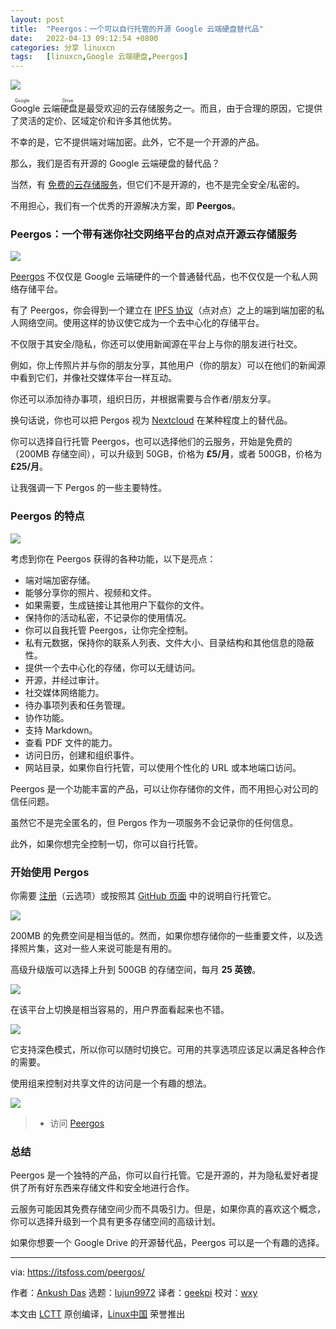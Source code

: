 ```yaml
---
layout: post
title:	"Peergos：一个可以自行托管的开源 Google 云端硬盘替代品"
date:	2022-04-13 09:12:54 +0800 
categories:	分享 linuxcn 
tags:	[linuxcn,Google 云端硬盘,Peergos]
---
```



![](/Asserts/Images/album/202204/13/091252bdnqkkh7rk0mkv7m.jpg)


<ruby> Google 云端硬盘 <rt>  Google Drive </rt></ruby> 是最受欢迎的云存储服务之一。而且，由于合理的原因，它提供了灵活的定价、区域定价和许多其他优势。


不幸的是，它不提供端对端加密。此外，它不是一个开源的产品。


那么，我们是否有开源的 Google 云端硬盘的替代品？


当然，有 [免费的云存储服务](https://itsfoss.com/cloud-services-linux/)，但它们不是开源的，也不是完全安全/私密的。


不用担心，我们有一个优秀的开源解决方案，即 **Peergos**。


### Peergos：一个带有迷你社交网络平台的点对点开源云存储服务


![](/Asserts/Images/album/202204/13/091254uxlittjj71yriqlk.png)


[Peergos](https://peergos.org/) 不仅仅是 Google 云端硬件的一个普通替代品，也不仅仅是一个私人网络存储平台。


有了 Peergos，你会得到一个建立在 [IPFS 协议](https://ipfs.io/)（点对点）之上的端到端加密的私人网络空间。使用这样的协议使它成为一个去中心化的存储平台。


不仅限于其安全/隐私，你还可以使用新闻源在平台上与你的朋友进行社交。


例如，你上传照片并与你的朋友分享，其他用户（你的朋友）可以在他们的新闻源中看到它们，并像社交媒体平台一样互动。


你还可以添加待办事项，组织日历，并根据需要与合作者/朋友分享。


换句话说，你也可以把 Pergos 视为 [Nextcloud](https://itsfoss.com/nextcloud/) 在某种程度上的替代品。


你可以选择自行托管 Peergos，也可以选择他们的云服务，开始是免费的（200MB 存储空间），可以升级到 50GB，价格为 **£5/月**，或者 500GB，价格为 **£25/月**。


让我强调一下 Pergos 的一些主要特性。


### Peergos 的特点


![](/Asserts/Images/album/202204/13/091256ar6v2ubrrwa2wwua.png)


考虑到你在 Peergos 获得的各种功能，以下是亮点：


* 端对端加密存储。
* 能够分享你的照片、视频和文件。
* 如果需要，生成链接让其他用户下载你的文件。
* 保持你的活动私密，不记录你的使用情况。
* 你可以自我托管 Peergos，让你完全控制。
* 私有元数据，保持你的联系人列表、文件大小、目录结构和其他信息的隐蔽性。
* 提供一个去中心化的存储，你可以无缝访问。
* 开源，并经过审计。
* 社交媒体网络能力。
* 待办事项列表和任务管理。
* 协作功能。
* 支持 Markdown。
* 查看 PDF 文件的能力。
* 访问日历，创建和组织事件。
* 网站目录，如果你自行托管，可以使用个性化的 URL 或本地端口访问。


Peergos 是一个功能丰富的产品，可以让你存储你的文件，而不用担心对公司的信任问题。


虽然它不是完全匿名的，但 Pergos 作为一项服务不会记录你的任何信息。


此外，如果你想完全控制一切，你可以自行托管。


### 开始使用 Pergos


你需要 [注册](https://peergos.net/?signup=true)（云选项）或按照其 [GitHub 页面](https://github.com/peergos/peergos) 中的说明自行托管它。


![](/Asserts/Images/album/202204/13/091257v1hlhkskp45slle4.png)


200MB 的免费空间是相当低的。然而，如果你想存储你的一些重要文件，以及选择照片集，这对一些人来说可能是有用的。


高级升级版可以选择上升到 500GB 的存储空间，每月 **25 英镑**。


![](/Asserts/Images/album/202204/13/091257nmd2mmuj96pbp26w.png)


在该平台上切换是相当容易的，用户界面看起来也不错。


![](/Asserts/Images/album/202204/13/091258mt6zgaojtfaf6jt7.png)


它支持深色模式，所以你可以随时切换它。可用的共享选项应该足以满足各种合作的需要。


使用组来控制对共享文件的访问是一个有趣的想法。


![](/Asserts/Images/album/202204/13/091259p856yq5bbd5baz67.png)



> 
> * 访问 [Peergos](https://peergos.org/)
> 
> 
> 


### 总结


Peergos 是一个独特的产品，你可以自行托管。它是开源的，并为隐私爱好者提供了所有好东西来存储文件和安全地进行合作。


云服务可能因其免费存储空间少而不具吸引力。但是，如果你真的喜欢这个概念，你可以选择升级到一个具有更多存储空间的高级计划。


如果你想要一个 Google Drive 的开源替代品，Peergos 可以是一个有趣的选择。




---


via: <https://itsfoss.com/peergos/>


作者：[Ankush Das](https://itsfoss.com/author/ankush/) 选题：[lujun9972](https://github.com/lujun9972) 译者：[geekpi](https://github.com/geekpi) 校对：[wxy](https://github.com/wxy)


本文由 [LCTT](https://github.com/LCTT/TranslateProject) 原创编译，[Linux中国](https://linux.cn/) 荣誉推出
